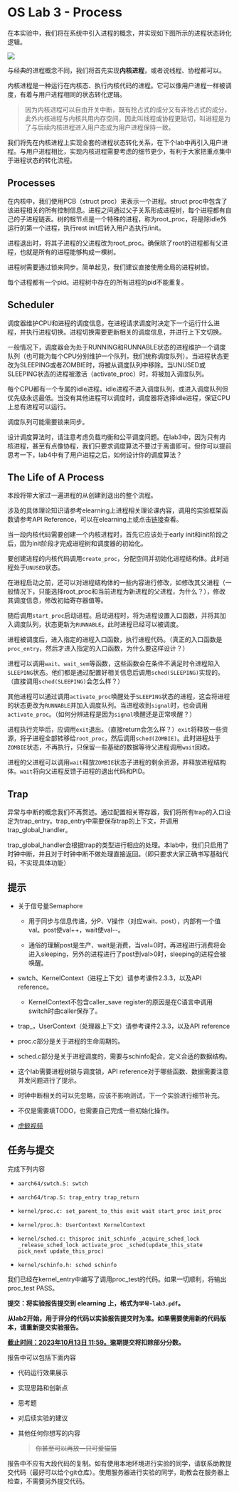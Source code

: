 # OS Lab 3 - Process

在本实验中，我们将在系统中引入进程的概念，并实现如下图所示的进程状态转化逻辑。

![](F:\marktextPic\2023-09-18-09-55-43-image.png)

与经典的进程概念不同，我们将首先实现**内核进程**，或者说线程、协程都可以。

内核进程是一种运行在内核态、执行内核代码的进程。它可以像用户进程一样被调度，有着与用户进程相同的状态转化逻辑。

> 因为内核进程可以自由开关中断，既有抢占式的成分又有非抢占式的成分，此外内核进程与内核共用内存空间，因此叫线程或协程更贴切，叫进程是为了与后续内核进程进入用户态成为用户进程保持一致。

我们将先在内核进程上实现全套的进程状态转化关系，在下个lab中再引入用户进程。与用户进程相比，实现内核进程需要考虑的细节更少，有利于大家把重点集中于进程状态的转化流程。

## Processes

在内核中，我们使用PCB（struct proc）来表示一个进程。struct proc中包含了该进程相关的所有控制信息。进程之间通过父子关系形成进程树，每个进程都有自己的子进程链表。树的根节点是一个特殊的进程，称为root\_proc，将是除idle外运行的第一个进程，执行rest init后转入用户态执行/init。

进程退出时，将其子进程的父进程改为root\_proc。确保除了root的进程都有父进程，也就是所有的进程能够构成一棵树。

进程树需要通过锁来同步。简单起见，我们建议直接使用全局的进程树锁。

每个进程都有一个pid。进程树中存在的所有进程的pid不能重复。

## Scheduler

调度器维护CPU和进程的调度信息，在进程请求调度时决定下一个运行什么进程，并执行进程切换。进程切换需要更新相关的调度信息，并进行上下文切换。

一般情况下，调度器会为处于RUNNING和RUNNABLE状态的进程维护一个调度队列（也可能为每个CPU分别维护一个队列，我们统称调度队列）。当进程状态更改为SLEEPING或者ZOMBIE时，将被从调度队列中移除。当UNUSED或SLEEPING状态的进程被激活（activate\_proc）时，将被加入调度队列。

每个CPU都有一个专属的idle进程。idle进程不进入调度队列，或进入调度队列但优先级永远最低。当没有其他进程可以调度时，调度器将选择idle进程，保证CPU上总有进程可以运行。

调度队列可能需要锁来同步。

设计调度算法时，请注意考虑负载均衡和公平调度问题。在lab3中，因为只有内核进程，甚至有点像协程，我们只要求调度算法不要过于离谱即可。但你可以提前思考一下，lab4中有了用户进程之后，如何设计你的调度算法？

## The Life of A Process

本段将带大家过一遍进程的从创建到退出的整个流程。

涉及的具体理论知识请参考elearning上进程相关理论课内容，调用的实验框架函数请参考API Reference，可以在elearning上或点击[链接](https://www.overleaf.com/project/6322d10d651a179716ac29e2)查看。

当一段内核代码需要创建一个内核进程时，首先它应该处于early init和init阶段之后，因为init阶段才完成进程树和调度器的初始化。

要创建进程的内核代码调用`create_proc`，分配空间并初始化进程结构体。此时进程处于`UNUSED`状态。

在进程启动之前，还可以对进程结构体的一些内容进行修改，如修改其父进程（一般情况下，只能选择root\_proc和当前进程为新进程的父进程，为什么？），修改其调度信息，修改初始寄存器值等。

随后调用`start_proc`启动进程。启动进程时，将为进程设置入口函数，并将其加入调度队列，状态更新为`RUNNABLE`。此时进程已经可以被调度。

进程被调度后，进入指定的进程入口函数，执行进程代码。（真正的入口函数是`proc_entry`，然后才进入指定的入口函数，为什么要这样设计？）

进程可以调用`wait`、`wait_sem`等函数，这些函数会在条件不满足时令进程陷入`SLEEPING`状态。他们都是通过配置好相关信息后调用`sched(SLEEPING)`实现的。（直接调用`sched(SLEEPING)`会怎么样？）

其他进程可以通过调用`activate_proc`唤醒处于`SLEEPING`状态的进程，这会将进程的状态更改为`RUNNABLE`并加入调度队列。当进程收到`signal`时，也会调用`activate_proc`。（如何分辨进程是因为`signal`唤醒还是正常唤醒？）

进程执行完毕后，应调用`exit`退出。（直接return会怎么样？）`exit`将释放一些资源，将子进程全部转移给`root_proc`，然后调用`sched(ZOMBIE)`。此时进程处于`ZOMBIE`状态，不再执行，只保留一些基础的数据等待父进程调用`wait`回收。

进程的父进程可以调用`wait`释放`ZOMBIE`状态子进程的剩余资源，并释放进程结构体。`wait`将向父进程反馈子进程的退出代码和PID。

## Trap

异常与中断的概念我们不再赘述。通过配置相关寄存器，我们将所有trap的入口设定为trap\_entry。trap\_entry中需要保存trap的上下文，并调用trap\_global\_handler。

trap\_global\_handler会根据trap的类型进行相应的处理。本lab中，我们只启用了时钟中断，并且对于时钟中断不做处理直接返回。（即只要求大家正确书写基础代码，不实现具体功能）

## 提示

- 关于信号量Semaphore
  
  - 用于同步与信息传递，分P、V操作（对应wait、post），内部有一个值val。post使val++，wait使val--。
  
  - 通俗的理解post是生产、wait是消费，当val=0时，再进程进行消费将会进入sleeping，另外的进程进行了post到val>0时，sleeping的进程会被唤醒。

- swtch、KernelContext（进程上下文）请参考课件2.3.3，以及API reference。
  
  - KernelContext不包含caller_save register的原因是在C语言中调用switch时由caller保存了。

- trap_，UserContext（处理器上下文）请参考课件2.3.3，以及API reference

- proc.c部分是关于进程的生命周期的。

- sched.c部分是关于进程调度的，需要与schinfo配合，定义合适的数据结构。

- 这个lab需要进程树锁与调度锁，API reference对于哪些函数、数据需要注意并发问题进行了提示。

- 时钟中断相关的可以先忽略，应该不影响测试，下一个实验进行细节补充。

- 不仅是需要填TODO，也需要自己完成一些初始化操作。

- [虎鲸视频](https://www.bilibili.com/video/BV1tV4y1N7aP)

## 任务与提交

完成下列内容

* `aarch64/swtch.S: swtch`

* `aarch64/trap.S: trap_entry trap_return`

* `kernel/proc.c: set_parent_to_this exit wait start_proc init_proc`

* `kernel/proc.h: UserContext KernelContext`

* `kernel/sched.c: thisproc init_schinfo _acquire_sched_lock _release_sched_lock activate_proc _sched(update_this_state pick_next update_this_proc)`

* `kernel/schinfo.h: sched schinfo`

我们已经在kernel\_entry中编写了调用proc\_test的代码。如果一切顺利，将输出proc\_test PASS。

**提交：将实验报告提交到 elearning 上，格式为`学号-lab3.pdf`。**

**从lab2开始，用于评分的代码以实验报告提交时为准。如果需要使用新的代码版本，请重新提交实验报告。**

**<u>截止时间：2023年10月13日 11:59。</u>逾期提交将扣除部分分数。**

报告中可以包括下面内容

- 代码运行效果展示

- 实现思路和创新点

- 思考题

- 对后续实验的建议

- 其他任何你想写的内容
  
  > ~~你甚至可以再放一只可爱猫猫~~

报告中不应有大段代码的复制。如有使用本地环境进行实验的同学，请联系助教提交代码（最好可以给个git仓库）。使用服务器进行实验的同学，助教会在服务器上检查，不需要另外提交代码。

